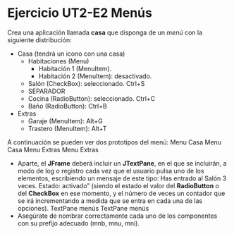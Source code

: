 # Ejercicio UT2-E2 Menús
Crea una aplicación llamada **casa** que disponga de un *menú* con la siguiente distribución:
- Casa (tendrá un icono con una casa)
    - Habitaciones (Menu)
        - Habitación 1 (MenuItem).
        - Habitación 2 (MenuItem): desactivado.
    - Salón (CheckBox): seleccionado. Ctrl+S
    - SEPARADOR
    - Cocina (RadioButton): seleccionado. Ctrl+C
    - Baño (RadioButton): Ctrl+B
- Extras
    - Garaje (MenuItem): Alt+G
    - Trastero (MenuItem): Alt+T

A continuación se pueden ver dos prototipos del menú:
Menu Casa
Menu Casa
Menu Extras
Menu Extras

* Aparte, el **JFrame** deberá incluir un **JTextPane**, en el que se incluirán, a modo de log o registro cada vez que el usuario pulsa uno de los elementos, escribiendo un mensaje de este tipo:
    Has entrado al Salón 3 veces. Estado: activado” (siendo el estado el valor del **RadioButton** o del **CheckBox** en ese momento, y el número de veces un contador que se irá incrementando a medida que se entra en cada una de las opciones).
TextPane menús
TextPane menús
* Asegúrate de nombrar correctamente cada uno de los componentes con su prefijo adecuado (mnb, mnu, mni).

